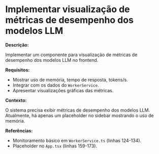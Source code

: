 # Implementar visualização de métricas de desempenho dos modelos LLM

**Descrição:**

Implementar um componente para visualização de métricas de desempenho dos modelos LLM no frontend.

**Requisitos:**

- Mostrar uso de memória, tempo de resposta, tokens/s.
- Integrar com os dados do `WorkerService`.
- Apresentar visualizações gráficas das métricas.

**Contexto:**

O sistema precisa exibir métricas de desempenho dos modelos LLM. Atualmente, há apenas um placeholder no sidebar mostrando o uso de memória.

**Referências:**

- Monitoramento básico em `WorkerService.ts` (linhas 124-134).
- Placeholder no `App.tsx` (linhas 159-173).
